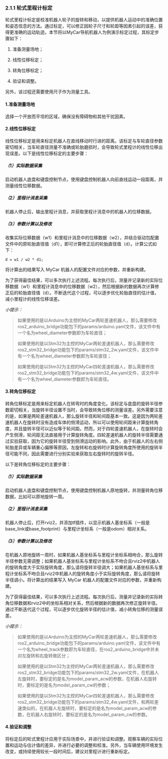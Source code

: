 ### 2.1.1 轮式里程计标定

轮式里程计标定是校准机器人轮子的旋转和移动，以提供机器人运动中的准确位置和姿态信息的方法。通过标定，可以修正因轮子尺寸和轮距等因素引起的误差，获得更准确的运动轨迹。本节将以MyCar导航机器人为例演示标定过程，其标定步骤如下：

1. 准备测量场地；

2. 线性位移标定；

3. 转角位移标定；

4. 验证和调整。

另外，该过程还需要使用尺子作为测量工具。

#### 1.准备测量场地

选择一个开放而平坦的区域，确保没有障碍物和其他干扰因素。

#### 2.线性位移标定

线性位移标定是用来标定机器人在直线移动时行进的距离。该标定与车轮直径参数密切相关，当车轮直径测量不准确或轮胎磨损时，会导致轮式里程计的线性位移出现误差。以下是线性位移标定的主要步骤：

##### （1）实际数据采集

启动机器人底盘和键盘控制节点，使用键盘控制机器人向前直线运动一段距离，并测量线性位移数据。

##### （2）里程计消息采集

机器人停止后，输出里程计消息，并获取里程计消息中的机器人的位移数据。

##### （3）参数计算以及修改

收集实际位移数据（w1）和里程计消息中的位移数据（w2），并结合驱动包配置文件中的原轮胎直径值（d1），即可计算修正后的轮胎直径值（d）。计算公式如下：

```
d = w1 / w2 * d1;
```

将计算出的结果写入 MyCar 机器人的配置文件对应的参数，并重新构建。

为了获得最佳结果，可以多次执行上述流程。每次执行后，测量并记录新的实际位移数据（w1）和里程计消息中的位移数据（w2），然后根据新的数据再次计算修正后的轮胎直径值（d）。不断迭代这个过程，可以逐步优化轮胎直径的估计值，减小里程计的线性位移误差。

_小提示：_

> 如果使用的是以Arduino为主控的MyCar两轮差速机器人，那么需要修改ros2\_arduino\_bridge功能包下的params/arduino.yaml文件，该文件中有一个名为wheel\_diameter参数即为车轮直径；
>
> 如果使用的是以Stm32为主控的MyCar两轮差速机器人，那么需要修改ros2\_stm32\_bridge功能包下的params/stm32\_2w.yaml文件，该文件中有一个名为wheel\_diameter参数即为车轮直径；
>
> 如果使用的是以Stm32为主控的MyCar四轮差速机器人，那么需要修改ros2\_stm32\_bridge功能包下的params/stm32\_4w.yaml文件，该文件中有一个名为wheel\_diameter参数即为车轮直径。

#### 3.转角位移标定

转角位移标定是用来标定机器人在转弯时的角度变化。该标定与底盘的旋转半径参数密切相关，当旋转半径设置不当时，会导致转角位移的测量误差。另外需要注意的是，如果是两轮差速机器人，那么旋转半径和轮间距基本一致。这是因为两轮差速机器人在旋转时没有造成车体的侧滑运动，所以可以使用轮间距来计算旋转角度，并且旋转半径可以近似等于轮间距。然而，对于四轮差速机器人，在旋转时会产生侧滑，轮间距无法直接用于计算旋转角度。四轮差速机器人的旋转半径需要通过实验获取，因为它的旋转半径受到侧滑运动的影响。此外，由于机器人的左右侧轮胎差异或车辆重心偏移等原因，左旋转和右旋转时计算旋转角度所使用的旋转半径可能不同，因此需要进行分别实验来获取左右旋转时的旋转半径。

以下是转角位移标定的主要步骤：

##### （1）实际数据采集

启动机器人底盘和键盘控制节点，使用键盘控制机器人原地旋转，并测量转角位移数据，比如可以原地旋转一周。

##### （2）里程计消息采集

机器人停止后，打开rviz2，并添加tf插件，以显示机器人基坐标系（一般是base\_link或base\_footprint）与里程计坐标系（一般是odom）相对关系。

##### （3）参数计算以及修改

在机器人原地旋转一周时，如果机器人基坐标系与里程计坐标系相吻合，那么旋转半径参数无需调整；如果机器人基坐标系与里程计坐标系不吻合且rviz2中机器人的旋转角度大于实际旋转角度，那么请将旋转半径调大；如果机器人基坐标系与里程计坐标系不吻合且rviz2中机器人的旋转角度小于实际旋转角度，那么请将旋转半径调小。将计算出的结果写入 MyCar 机器人的配置文件对应的参数，并重新构建。

为了获得最佳结果，可以多次执行上述流程。每次执行后，测量并记录新的实际转角位移数据和rviz2中的坐标系相对关系，然后根据新的数据再次修正旋转半径。通过不断迭代这个过程，可以逐步优化旋转半径的估计值，减小转角位移的测量误差。

_小提示：_

> 如果使用的是以Arduino为主控的MyCar两轮差速机器人，那么需要修改ros2\_arduino\_bridge功能包下的params/arduino.yaml文件，该文件中有一个名为wheel\_track参数即为车轮直径，在ros2\_arduino\_bridge中并未对左旋转和右旋转做区分；
>
> 如果使用的是以Stm32为主控的MyCar两轮差速机器人，那么需要修改ros2\_stm32\_bridge功能包下的params/stm32\_2w.yaml文件，在机器人左旋转时，要标定的是名为model\_param\_acw的参数，在机器人右旋转时，要标定的是名为model\_param\_cw的参数；
>
> 如果使用的是以Stm32为主控的MyCar四轮差速机器人，那么需要修改ros2\_stm32\_bridge功能包下的params/stm32\_4w.yaml文件，和两轮差速类似的，在机器人左旋转时，要标定的是名为model\_param\_acw的参数，在机器人右旋转时，要标定的是名为model\_param\_cw的参数。

#### 4.验证和调整

将标定后的轮式里程计应用于实际场景中，并进行验证和调整。观察车辆的实际位置和运动与估计值的差异，并进行必要的调整和校准。另外，当车辆使用环境发生改变，或持续使用较长一段时间后，建议对里程计进行重新标定。

